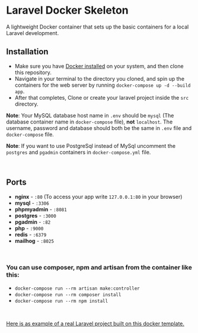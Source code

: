 # Laravel Docker Skeleton
A lightweight Docker container that sets up the basic containers for a local Laravel development.

## Installation
- Make sure you have [Docker installed](https://docs.docker.com/docker-for-mac/install/) on your system, and then clone this repository.
- Navigate in your terminal to the directory you cloned, and spin up the containers for the web server by running `docker-compose up -d --build app`.
- After that completes, Clone or create your laravel project inside the `src` directory.

**Note**: Your MySQL database host name in `.env` should be `mysql` (The database container name in `docker-compose` file), **not** `localhost`. The username, password and database should both be the same in `.env` file and `docker-compose` file. 

**Note**: If you want to use PostgreSql instead of MySql uncomment the `postgres` and `pgadmin` containers in `docker-compose.yml` file.

<br>

## Ports 
- **nginx** - `:80` (To access your app write `127.0.0.1:80` in your browser)
- **mysql** - `:3306`
- **phpmyadmin** - `:8081`
- **postgres** - `:3000`
- **pgadmin** - `:82`
- **php** - `:9000`
- **redis** - `:6379`
- **mailhog** - `:8025` 

<br> 

### You can use composer, npm and artisan from the container like this:
- `docker-compose run --rm artisan make:controller`
- `docker-compose run --rm composer install`
- `docker-compose run --rm npm install`

<br>

[Here is as example of a real Laravel project built on this docker template.](https://github.com/salah-jr/Test-Docker-Skeleton)
